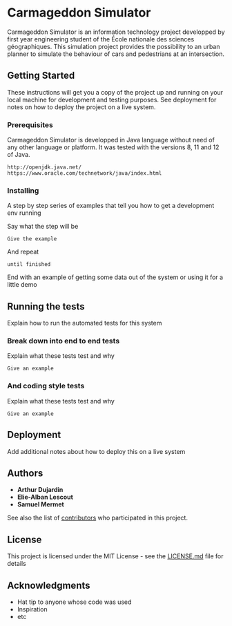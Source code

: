 # Carmageddon Simulator

Carmageddon Simulator is an information technology project developped by first year engineering student of the École nationale des sciences géographiques. 
This simulation project provides the possibility to an urban planner to simulate the behaviour of cars and pedestrians at an intersection. 

## Getting Started

These instructions will get you a copy of the project up and running on your local machine for development and testing purposes. See deployment for notes on how to deploy the project on a live system.

### Prerequisites

Carmageddon Simulator is developped in Java language without need of any other language or platform. It was tested with the versions 8, 11 and 12 of Java.

```
http://openjdk.java.net/
https://www.oracle.com/technetwork/java/index.html
```

### Installing

A step by step series of examples that tell you how to get a development env running

Say what the step will be

```
Give the example
```

And repeat

```
until finished
```

End with an example of getting some data out of the system or using it for a little demo

## Running the tests

Explain how to run the automated tests for this system

### Break down into end to end tests

Explain what these tests test and why

```
Give an example
```

### And coding style tests

Explain what these tests test and why

```
Give an example
```

## Deployment

Add additional notes about how to deploy this on a live system

## Authors

* **Arthur Dujardin**
* **Elie-Alban Lescout**
* **Samuel Mermet**

See also the list of [contributors](https://github.com/Stakhan/CarmageddonSimulator/contributors) who participated in this project.

## License

This project is licensed under the MIT License - see the [LICENSE.md](LICENSE.md) file for details

## Acknowledgments

* Hat tip to anyone whose code was used
* Inspiration
* etc

